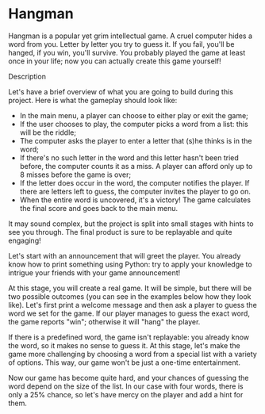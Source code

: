 # Hangman

Hangman is a popular yet grim intellectual game. A cruel computer hides a word from you. Letter by letter you try to guess it. If you fail, you'll be hanged, if you win, you'll survive. 
You probably played the game at least once in your life; now you can actually create this game yourself!

Description

Let's have a brief overview of what you are going to build during this project. Here is what the gameplay should look like:
-  In the main menu, a player can choose to either play or exit the game;
- If the user chooses to play, the computer picks a word from a list: this will be the riddle;
- The computer asks the player to enter a letter that (s)he thinks is in the word;
- If there's no such letter in the word and this letter hasn't been tried before, the computer counts it as a miss. A player can afford only up to 8 misses before the game is over;
- If the letter does occur in the word, the computer notifies the player. If there are letters left to guess, the computer invites the player to go on.
- When the entire word is uncovered, it's a victory! The game calculates the final score and goes back to the main menu.

It may sound complex, but the project is split into small stages with hints to see you through. The final product is sure to be replayable and quite engaging!

Let's start with an announcement that will greet the player. You already know how to print something using Python: try to apply your knowledge to intrigue your friends with your game announcement!

At this stage, you will create a real game. It will be simple, but there will be two possible outcomes (you can see in the examples below how they look like). Let's first print a welcome message and then ask a player to guess the word we set for the game. If our player manages to guess the exact word, the game reports "win"; otherwise it will "hang" the player.

If there is a predefined word, the game isn't replayable: you already know the word, so it makes no sense to guess it. At this stage, let's make the game more challenging by choosing a word from a special list with a variety of options. This way, our game won't be just a one-time entertainment.

Now our game has become quite hard, and your chances of guessing the word depend on the size of the list. In our case with four words, there is only a 25% chance, so let's have mercy on the player and add a hint for them.
